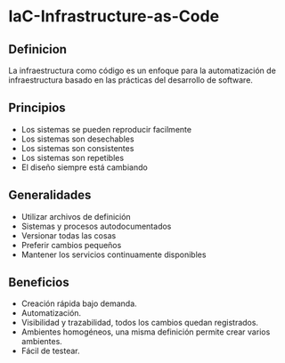 # IaC-Infrastructure-as-Code

## Definicion
La infraestructura como código es un enfoque para la automatización de infraestructura basado en las prácticas del desarrollo de software.

## Principios
- Los sistemas se pueden reproducir facilmente
- Los sistemas son desechables
- Los sistemas son consistentes
- Los sistemas son repetibles
- El diseño siempre está cambiando

## Generalidades
- Utilizar archivos de definición
- Sistemas y procesos autodocumentados
- Versionar todas las cosas
- Preferir cambios pequeños
- Mantener los servicios continuamente disponibles

## Beneficios
- Creación rápida bajo demanda.
- Automatización.
- Visibilidad y trazabilidad, todos los cambios quedan registrados.
- Ambientes homogéneos, una misma definición permite crear varios ambientes.
- Fácil de testear.